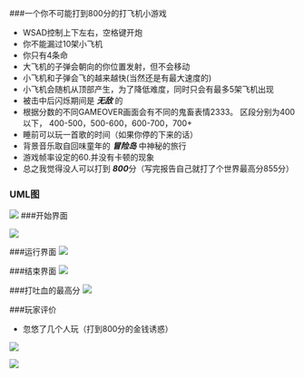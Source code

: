 ###一个你不可能打到800分的打飞机小游戏* WSAD控制上下左右，空格键开炮* 你不能漏过10架小飞机* 你只有4条命* 大飞机的子弹会朝向的你位置发射，但不会移动* 小飞机和子弹会飞的越来越快(当然还是有最大速度的)* 小飞机会随机从顶部产生，为了降低难度，同时只会有最多5架飞机出现* 被击中后闪烁期间是 ***无敌*** 的* 根据分数的不同GAMEOVER画面会有不同的鬼畜表情2333。 区段分别为400以下， 400-500，500-600，600-700，700+* 睡前可以玩一首歌的时间（如果你停的下来的话）* 背景音乐取自回味童年的 ***冒险岛*** 中神秘的旅行 * 游戏帧率设定的60.并没有卡顿的现象* 总之我觉得没人可以打到 ***800***分（写完报告自己就打了个世界最高分855分）
### UML图
![](http://a3.qpic.cn/psb?/44973122-ff92-4ec7-9b55-6e3050382e3b/sA4n779NUR2MnhjlJ7VeyoODrhnjvVutBEadHSzVAeI!/b/dA0BAAAAAAAA&bo=7gWwBHQGGgUFBxY!&rf=viewer_4)
###开始界面
![](http://a1.qpic.cn/psb?/44973122-ff92-4ec7-9b55-6e3050382e3b/4a9OpTIVsxO4dqCGewH883XC6JSBExxw7BFL7xC3.OQ!/b/dOEAAAAAAAAA&bo=TgESAk4BEgIFACM!&rf=viewer_4)
###运行界面
![](http://a2.qpic.cn/psb?/44973122-ff92-4ec7-9b55-6e3050382e3b/IdnT*HGrf2fVijnjEBD1y4v0Vpmb8w.QY18r71x2Gic!/b/dAwBAAAAAAAA&bo=UAESAlABEgIFACM!&rf=viewer_4)

###结束界面
![](http://a2.qpic.cn/psb?/44973122-ff92-4ec7-9b55-6e3050382e3b/9xor5StzyzSiS6HQI0LzAMBwWa9U*vdqUuzTftoxuoo!/b/dAwBAAAAAAAA&bo=TgEWAk4BFgIFACM!&rf=viewer_4)

###打吐血的最高分
![](http://a3.qpic.cn/psb?/44973122-ff92-4ec7-9b55-6e3050382e3b/CsPlDP4u.CXqmOAyz408tJ7qtLNma8ehgW5uyXKc7hw!/b/dOMAAAAAAAAA&bo=pgE2AqYBNgIFACM!&rf=viewer_4)###玩家评价
* 忽悠了几个人玩（打到800分的金钱诱惑）
![](http://a1.qpic.cn/psb?/44973122-ff92-4ec7-9b55-6e3050382e3b/CO2bVZbmo1WwzP9zYhaDBmeepNs*y3v6jV5tBSthgWk!/b/dOQAAAAAAAAA&bo=YQOxAWEDsQEDACU!&rf=viewer_4)
![](http://a3.qpic.cn/psb?/44973122-ff92-4ec7-9b55-6e3050382e3b/UlmoG3wJLcBV6uKDOLgO.wSWJCwMLvSOFEDgq.gDblo!/b/dHABAAAAAAAA&bo=4AQkAeAEJAEDACU!&rf=viewer_4)